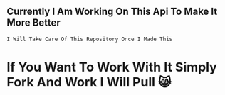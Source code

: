 ## Currently I Am Working On This Api To Make It More Better 


```
I Will Take Care Of This Repository Once I Made This

```


# If You Want To Work With It Simply Fork And Work I Will Pull 😸

